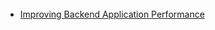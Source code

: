 <style> 
.imgBox{
  display: flex; 
  flex-direction: column; 
  margin: 5%; 
  justify-content: center;
  border: 2px solid black;
}
</style>

<!--  style  -->

###### <!-- ref -->

[improving backend application performance]: https://betterprogramming.pub/improving-backend-application-performance-4e1b6c050ec8

<!-- ref -->

- [Improving Backend Application Performance]
